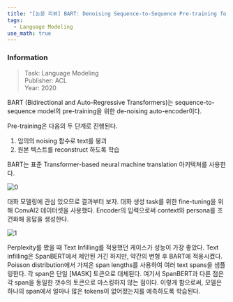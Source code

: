 ```yaml
---
title: "[논문 리뷰] BART: Denoising Sequence-to-Sequence Pre-training for Natural Language Generation, Translation, and Comprehension"
tags:
  - Language Modeling
use_math: true
---
```


### Information
> Task: Language Modeling \
> Publisher: ACL \
> Year: 2020

BART (Bidirectional and Auto-Regressive Transformers)는 sequence-to-sequence model의 pre-training을 위한 de-noising auto-encoder이다.

Pre-training은 다음의 두 단계로 진행된다.

1. 임의의 noising 함수로 text를 붕괴
2. 원본 텍스트를 reconstruct 하도록 학습

BART는 표준 Transformer-based neural machine translation 아키텍쳐를 사용한다.

![0](https://squiduu.github.io/assets/images/review/bart/0.png)

대화 모델링에 관심 있으므로 결과부터 보자. 대화 생성 task를 위한 fine-tuning을 위해 ConvAI2 데이터셋을 사용했다. Encoder의 입력으로써 context와 persona를 조건화해 응답을 생성한다.

![1](https://squiduu.github.io/assets/images/review/bart/1.png)

Perplexity를 봤을 때 Text Infilling를 적용했던 케이스가 성능이 가장 좋았다. Text infilling은 SpanBERT에서 제안된 거긴 하지만, 약간의 변형 후 BART에 적용시켰다. Poisson distribution에서 가져온 span lengths를 사용하여 여러 text spans을 샘플링한다. 각 span은 단일 [MASK] 토큰으로 대체된다. 여기서 SpanBERT과 다른 점은 각 span을 동일한 갯수의 토큰으로 마스킹하지 않는 점이다. 이렇게 함으로써, 모델은 하나의 span에서 얼마나 많은 tokens이 없어졌는지를 예측하도록 학습된다.